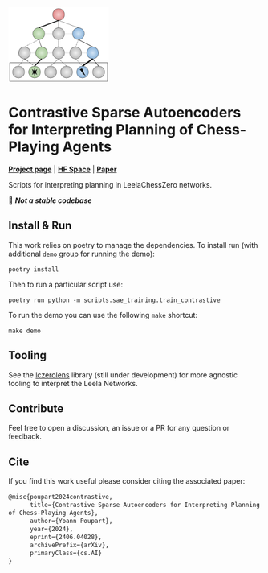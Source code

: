 <img src="./assets/figures/lczero-planning_thumbnail.png" alt="dynamical concepts" width="200"/>

# Contrastive Sparse Autoencoders for Interpreting Planning of Chess-Playing Agents

[**Project page**](https://yp-edu.github.io/publications/lczero-planning) | [**HF Space**](https://huggingface.co/spaces/lczero-planning/demo) | [**Paper**](http://arxiv.org/abs/2406.04028)

Scripts for interpreting planning in LeelaChessZero networks.

:red_circle: __*Not a stable codebase*__

## Install & Run

This work relies on poetry to manage the dependencies. To install run (with additional `demo` group for running the demo):

```
poetry install
```

Then to run a particular script use:

```
poetry run python -m scripts.sae_training.train_contrastive
```

To run the demo you can use the following `make` shortcut:

```
make demo
```

## Tooling

See the [lczerolens](https://github.com/Xmaster6y/lczerolens) library (still under development) for more agnostic tooling to interpret the Leela Networks.

## Contribute

Feel free to open a discussion, an issue or a PR for any question or feedback.

## Cite

If you find this work useful please consider citing the associated paper:

```
@misc{poupart2024contrastive,
      title={Contrastive Sparse Autoencoders for Interpreting Planning of Chess-Playing Agents},
      author={Yoann Poupart},
      year={2024},
      eprint={2406.04028},
      archivePrefix={arXiv},
      primaryClass={cs.AI}
}
```
